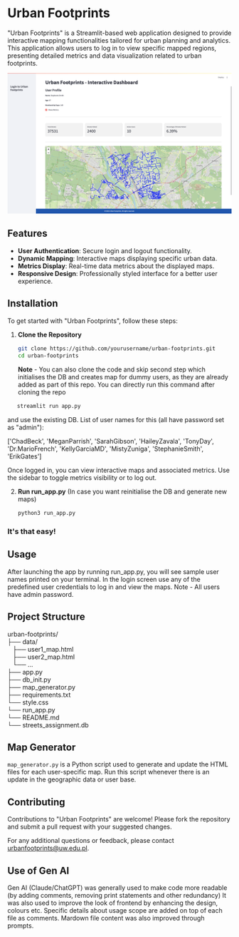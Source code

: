 
# Urban Footprints

"Urban Footprints" is a Streamlit-based web application designed to provide interactive mapping functionalities tailored for urban planning and analytics. This application allows users to log in to view specific mapped regions, presenting detailed metrics and data visualization related to urban footprints.

![Webpage](images/screenshot.png "Frontend")


## Features

- **User Authentication**: Secure login and logout functionality.
- **Dynamic Mapping**: Interactive maps displaying specific urban data.
- **Metrics Display**: Real-time data metrics about the displayed maps.
- **Responsive Design**: Professionally styled interface for a better user experience.

## Installation

To get started with "Urban Footprints", follow these steps:

1. **Clone the Repository**
   ```bash
   git clone https://github.com/yourusername/urban-footprints.git
   cd urban-footprints
   ```

   **Note** - You can also clone the code and skip second step which initialises the DB and creates map for dummy users, as they are already added as part of this repo. You can directly run this command after cloning the repo   
```bash
   streamlit run app.py
   ```
and use the existing DB. List of user names for this (all have password set as "admin"):

['ChadBeck', 'MeganParrish', 'SarahGibson', 'HaileyZavala', 'TonyDay', 'Dr.MarioFrench', 'KellyGarciaMD', 'MistyZuniga', 'StephanieSmith', 'ErikGates']

Once logged in, you can view interactive maps and associated metrics. Use the sidebar to toggle metrics visibility or to log out.


2. **Run run_app.py** (In case you want reinitialise the DB and generate new maps)
   ```bash
   python3 run_app.py
   ```
### It's that easy!

## Usage

After launching the app by running run_app.py, you will see sample user names printed on your terminal. In the login screen use any of the predefined user credentials to log in and view the maps. Note - All users have admin password.


## Project Structure

urban-footprints/ <br>
├── data/                    <br>
   &nbsp;&nbsp; ├── user1_map.html       <br>
   &nbsp;&nbsp; ├── user2_map.html       <br>
   &nbsp;&nbsp; └── ...                  <br>
├── app.py                   <br>
├── db_init.py               <br>
├── map_generator.py         <br>
├── requirements.txt         <br>
└── style.css                <br>
└── run_app.py               <br> 
└── README.md                <br>
└── streets_assignment.db    <br>


## Map Generator

`map_generator.py` is a Python script used to generate and update the HTML files for each user-specific map. Run this script whenever there is an update in the geographic data or user base.

## Contributing

Contributions to "Urban Footprints" are welcome! Please fork the repository and submit a pull request with your suggested changes.

For any additional questions or feedback, please contact [urbanfootprints@uw.edu.pl](mailto:urbanfootprints@uw.edu.pl).

## Use of Gen AI

Gen AI (Claude/ChatGPT) was generally used to make code more readable (by adding comments, removing print statements and other redundancy)
It was also used to improve the look of frontend by enhancing the design, colours etc. Specific details about usage scope are added on top of each file as comments.
Mardown file content was also improved through prompts. 
